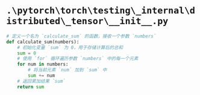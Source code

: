 # `.\pytorch\torch\testing\_internal\distributed\_tensor\__init__.py`

```py
# 定义一个名为 `calculate_sum` 的函数，接收一个参数 `numbers`
def calculate_sum(numbers):
    # 初始化变量 `sum` 为 0，用于存储计算后的总和
    sum = 0
    # 使用 `for` 循环遍历参数 `numbers` 中的每一个元素
    for num in numbers:
        # 将当前元素 `num` 加到 `sum` 中
        sum += num
    # 返回累加结果 `sum`
    return sum
```